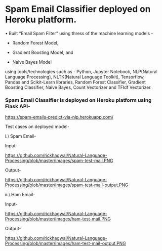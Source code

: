 # Spam Email Classifier deployed on Heroku platform.

• Built “Email Spam Filter” using thress of the machine learning models -

- Random Forest Model,

- Gradient Boosting Model, and

- Naive Bayes Model

using tools/technologies such as - Python, Jupyter Notebook, NLP(Natural Language Processing), NLTK(Natural Language Toolkit), Tensorflow, Pandas and Scikit-Learn libraries, Random Forest Classifier, Gradient Boosting Classifier, Naive Bayes, Count Vectorizer and TFIdf Vectorizer.

### Spam Email Classifier is deployed on Heroku platform using Flask API-

https://spam-emails-predict-via-nlp.herokuapp.com/


Test cases on deployed model-

i.) Spam Email-

Input-

https://github.com/rickhagwal/Natural-Language-Processing/blob/master/images/spam-test-mail.PNG

Output-

https://github.com/rickhagwal/Natural-Language-Processing/blob/master/images/spam-test-mail-output.PNG

ii.) Ham Email-

Input-

https://github.com/rickhagwal/Natural-Language-Processing/blob/master/images/ham-test-mail.PNG

Output-

https://github.com/rickhagwal/Natural-Language-Processing/blob/master/images/ham-test-mail-output.PNG


